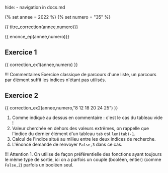 hide: - navigation  in docs.md

{% set annee = 2022 %}
{% set numero = "35" %}


{{ titre_correction(annee,numero)}}

{{ enonce_ep(annee,numero)}}
 

## Exercice 1

{{ correction_ex1(annee,numero) }}

!!! Commentaires
    Exercice classique de parcours d'une liste, un parcours par élément suffit les indices n'étant pas utilisés.

## Exercice 2 
 

{{ correction_ex2(annee,numero,"8 12 18 20 24 25") }}

1. Comme indiqué au dessus en commentaire : c'est le cas du tableau vide !
2. Valeur cherchée en dehors des valeurs extrêmes, on rappelle que l'indice du dernier élément d'un tableau `tab` est `len(tab)-1`.
3. Calcul de l'indice situé au milieu entre les deux indices de recherche.
4. L'énoncé demande de renvoyer `False,3` dans ce cas.

!!! Attention
    1. On utilise de façon préférentielle des fonctions ayant toujours le même type de sortie, ici on a parfois  un couple (booléen, entier) (comme `False,2`)  parfois un booléen seul.